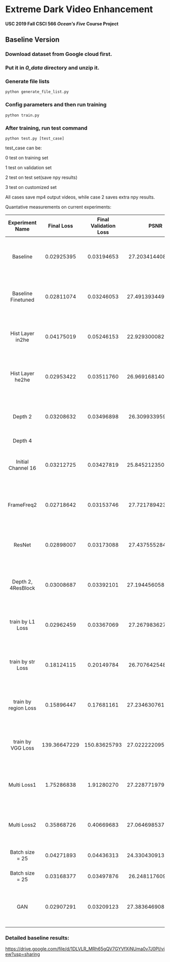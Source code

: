 # Extreme Dark Video Enhancement
#### USC 2019 Fall CSCI 566 *Ocean's Five* Course Project


## Baseline Version

### Download dataset from Google cloud first.
### Put it in *0_data* directory and unzip it.

### Generate file lists
```Shell
python generate_file_list.py
```

### Config parameters and then run training
```Shell
python train.py
```

### After training, run test command
```Shell
python test.py [test_case]
```
test_case can be:

0   test on training set

1   test on validation set

2   test on test set(save npy results)

3   test on customized set

All cases save mp4 output videos, while case 2 saves extra npy results.

Quantative measurements on current experiments:

|   Experiment Name  | Final Loss | Final Validation Loss |        PSNR        |        SSIM        |        MSE(MABD)       |                 Learning Rate                | Group Number |    Frame Frequence   | Network Depth |                  Adjustment                 | People |
|:------------------:|:----------:|:---------------------:|:------------------:|:------------------:|:----------------------:|:--------------------------------------------:|:------------:|:--------------------:|:-------------:|:-------------------------------------------:|:------:|
|      Baseline      | 0.02925395 |       0.03194653      |  27.20341440836589 | 0.8399437169233958 |  0.0007276190425069668 |      0-30epoch: 1e-4<br>31-60epoch: 1e-5     |      12      |           4          |       3       |                                             |   HJ   |
| Baseline Finetuned | 0.02811074 |       0.03246053      | 27.491393449571405 | 0.8447265682397065 | 0.00026039852772696717 | same as above<br>61-75: 1e-5<br>76-100: 1e-4 |      12      | 0-75: 4<br>76-100: 1 |       3       |                                             |   HJ   |
|  Hist Layer in2he  | 0.04175019 |       0.05246153      | 22.929300082171405 | 0.7788759288964449 |  0.0008090686585943601 |      0-30epoch: 1e-4<br>31-60epoch: 1e-5     |      12      |           4          |       3       |                  hist layer                 |   HJ   |
|  Hist Layer he2he  | 0.02953422 |       0.03511760      | 26.969168140270085 | 0.8392954715976009 | 0.00036061441545966536 |      0-30epoch: 1e-4<br>31-60epoch: 1e-5     |      12      |           4          |       3       |                  hist layer                 |   HJ   |
|       Depth 2      | 0.03208632 |       0.03496898      |  26.30993395911323 | 0.8239608135488299 | 0.00015883494476721382 |      0-30epoch: 1e-4<br>31-60epoch: 1e-5     |      12      |           4          |       2       |         down-sampling<br>number = 2         |   HJ   |
|       Depth 4      |            |                       |                    |                    |                        |                                              |              |                      |               |                                             |   HH   |
| Initial Channel 16 | 0.03212725 |    0.03427819         | 25.845212350068262 | 0.8160701500044927 |0.003347873718650363|      0-30epoch: 1e-4<br>31-60epoch: 1e-5     |      12      |           4          |       3       |                  hist layer                 |   HH   |
|     FrameFreq2     | 0.02718642 |       0.03153746      |  27.72178942362468 | 0.8486048811011844 | 0.00030751586973910323 |      0-30epoch: 1e-4<br>31-60epoch: 1e-5     |      12      |           2          |       3       |             frame frequency = 2             |   HJ   |
|       ResNet       | 0.02898007 |       0.03173088      |  27.43755528485333 | 0.8414171627274266 | 0.0001870047494116059  |      0-30epoch: 1e-4<br>31-60epoch: 1e-5     |      12      |           4          |       3       |           conv -> Residual blocks           |   FC   |
|Depth 2, 4ResBlock  | 0.03008687 |       0.03392101      |  27.194456058078348| 0.841115109125773  | 0.0008039814724284692  |      0-30epoch: 1e-4<br>31-60epoch: 1e-5     |      12      |           4          |       2       |  4 additional Residual blocks on bottleneck |   FC   |
|  train by L1 Loss  | 0.02962459 |       0.03367069      |  27.26798362731934 | 0.840491048053459  | 0.00018188494183424305 |      0-30epoch: 1e-4<br>31-50epoch: 1e-5     |      10      |                      |       3       |                                             |   BW   |
| train by str Loss  | 0.18124115 |       0.20149784      |  26.70764254817257 | 0.853678109910753  | 0.0015242191872764136  |      0-30epoch: 1e-4<br>31-50epoch: 1e-5     |      10      |           4          |       3       |                                             |   BW   |
|train by region Loss| 0.15896447 |       0.17681161      | 27.234630761323157 | 0.8402597001305335 | 0.00048029046326743263 |      0-30epoch: 1e-4<br>31-50epoch: 1e-5     |      10      |           4          |       3       |                                             |   BW   |
|  train by VGG Loss |139.36647229|      150.83625793     | 27.022222095065647 | 0.8321757709538495 | 0.00016276957652055672 |      0-30epoch: 1e-4<br>31-50epoch: 1e-5     |      10      |           4          |       3       |                                             |   BW   |
|     Multi Loss1    | 1.75286838 |       1.91280270      | 27.228771979720506 | 0.8475041495429146 | 0.00037438217094211244 |      0-30epoch: 1e-4<br>31-50epoch: 1e-5     |      10      |           4          |       3       |                                             |   BW   |
|     Multi Loss2    | 0.35868726 |       0.40669683      | 27.064698537190754 | 0.8522180590364669 | 0.0023925343577309807  |      0-30epoch: 1e-4<br>31-50epoch: 1e-5     |      10      |           4          |       3       |                                             |   BW   |
|    Batch size = 25 | 0.04271893 |       0.04436313      | 24.330430913854528 | 0.7760647652325808 | 0.004101232390990272   |      0-1epoch: 1e-4                          |      5       |           4          |       3       |  add batch size                             |   YQ   |
|    Batch size = 25 | 0.03168377 |       0.03497876      | 26.24811760937726  | 0.8290318074049776 | 0.0003979200166002153  |      0-30epoch: 1e-4                         |      5       |           4          |       3       |  epoch = 30                                 |   YQ   |
|         GAN        | 0.02907291 |       0.03209123      | 27.383646908512816 | 0.8408598800500232 | 0.00014062573447008142 |      0-30epoch: 1e-4<br>31-60epoch: 1e-5     |      12      |           4          |       3       | 4 conv block<br>3 FC layer<br>discriminator |   HJ   |

### Detailed baseline results: 
https://drive.google.com/file/d/1DLVLR_MRh65gQV7GYVfXjNUma0v7J0PI/view?usp=sharing

